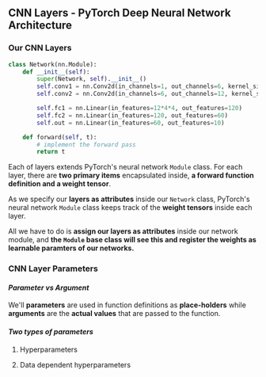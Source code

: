 ## CNN Layers - PyTorch Deep Neural Network Architecture

### Our CNN Layers

```python
class Network(nn.Module):
    def __init__(self):
        super(Network, self).__init__()
        self.conv1 = nn.Conv2d(in_channels=1, out_channels=6, kernel_size=5)
        self.conv2 = nn.Conv2d(in_channels=6, out_channels=12, kernel_size=5)

        self.fc1 = nn.Linear(in_features=12*4*4, out_features=120)
        self.fc2 = nn.Linear(in_features=120, out_features=60)
        self.out = nn.Linear(in_features=60, out_features=10)

    def forward(self, t):
        # implement the forward pass
        return t
```

Each of layers extends PyTorch's neural network `Module` class. For each layer, there are **two primary items** encapsulated inside, **a forward function definition and a weight tensor**.

As we specify our **layers as attributes** inside our `Network` class, PyTorch's neural network `Module` class keeps track of the **weight tensors** inside each layer. 

All we have to do is **assign our layers as attributes** inside our network module, and **the `Module` base class will see this and register the weights as learnable paramters of our networks.**

### CNN Layer Parameters

#### *Parameter vs Argument*

We'll **parameters** are used in function definitions as **place-holders** while **arguments** are the **actual values** that are passed to the function.

#### *Two types of parameters*

1. Hyperparameters

2. Data dependent hyperparameters
